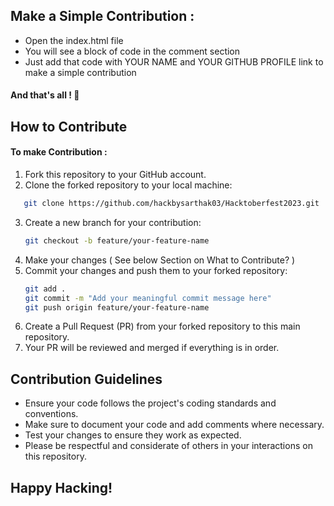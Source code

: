## Make a Simple Contribution :

- Open the index.html file
- You will see a block of code in the comment section
- Just add that code with YOUR NAME and YOUR GITHUB PROFILE link to make a simple contribution

#### And that's all ! 🚀


## How to Contribute

#### To make Contribution :
1. Fork this repository to your GitHub account.
2. Clone the forked repository to your local machine:
```bash
   git clone https://github.com/hackbysarthak03/Hacktoberfest2023.git
   ```
3. Create a new branch for your contribution:
   ```bash
   git checkout -b feature/your-feature-name
   ```
4. Make your changes ( See below Section on What to Contribute? )
5. Commit your changes and push them to your forked repository:
   ```bash
   git add .
   git commit -m "Add your meaningful commit message here"
   git push origin feature/your-feature-name
   ```
6. Create a Pull Request (PR) from your forked repository to this main repository.
7. Your PR will be reviewed and merged if everything is in order.


## Contribution Guidelines

- Ensure your code follows the project's coding standards and conventions.
- Make sure to document your code and add comments where necessary.
- Test your changes to ensure they work as expected.
- Please be respectful and considerate of others in your interactions on this repository.

## Happy Hacking!
